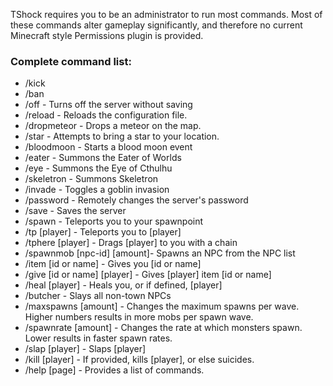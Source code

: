 TShock requires you to be an administrator to run most commands. Most of these commands alter gameplay significantly, and therefore no current Minecraft style Permissions plugin is provided.

### Complete command list:
* /kick <player>
* /ban <player>
* /off - Turns off the server without saving
* /reload - Reloads the configuration file.
* /dropmeteor - Drops a meteor on the map.
* /star - Attempts to bring a star to your location.
* /bloodmoon - Starts a blood moon event
* /eater - Summons the Eater of Worlds
* /eye - Summons the Eye of Cthulhu
* /skeletron - Summons Skeletron
* /invade - Toggles a goblin invasion
* /password - Remotely changes the server's password
* /save - Saves the server
* /spawn - Teleports you to your spawnpoint
* /tp [player] - Teleports you to [player]
* /tphere [player] - Drags [player] to you with a chain
* /spawnmob [npc-id] [amount]- Spawns an NPC from the NPC list
* /item [id or name] - Gives you [id or name]
* /give [id or name] [player] - Gives [player] item [id or name]
* /heal [player] - Heals you, or if defined, [player]
* /butcher - Slays all non-town NPCs
* /maxspawns [amount] - Changes the maximum spawns per wave. Higher numbers results in more mobs per spawn wave.
* /spawnrate [amount] - Changes the rate at which monsters spawn. Lower results in faster spawn rates.
* /slap [player] - Slaps [player]
* /kill [player] - If provided, kills [player], or else suicides.
* /help [page] - Provides a list of commands.